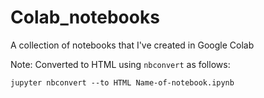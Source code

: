 # Colab_notebooks

A collection of notebooks that I've created in Google Colab

Note: Converted to HTML using <code>nbconvert</code> as follows:

<code>jupyter nbconvert --to HTML Name-of-notebook.ipynb</code>
